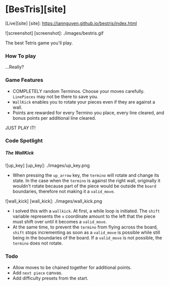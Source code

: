 # [BesTris][site]


[Live][site]
[site]: https://iannguyen.github.io/bestris/index.html


![screenshot]
[screenshot]: ./images/bestris.gif


The best Tetris game you'll play.

### How To play

...Really?

### Game Features

- COMPLETELY random Terminos. Choose your moves carefully. `LinePieces` may not be there to save you.
- `WallKick` enables you to rotate your pieces even if they are against a wall.
- Points are rewarded for every Termino you place, every line cleared, and bonus points per additional line cleared.

JUST PLAY IT!

### Code Spotlight

##### The WallKick

![up_key]
[up_key]: ./images/up_key.png

- When pressing the `up_arrow` key, the `termino` will rotate and change its state. In the case when the `termino` is against the right wall, originally it wouldn't rotate because part of the piece would be outside the `board` boundaries, therefore not making it a `valid_move`.

![wall_kick]
[wall_kick]: ./images/wall_kick.png

- I solved this with a `wallkick`. At first, a while loop is initiated. The `shift` variable represents the `x` coordinate amount to the left that the piece must shift over until it becomes a `valid_move`.
- At the same time, to prevent the `termino` from flying across the board, `shift` stops incrementing as soon as a `valid_move` is possible while still being in the boundaries of the board. If a `valid_move` is not possible, the `termino` does not rotate.

### Todo

- Allow moves to be chained together for additional points.
- Add `next piece` canvas.
- Add difficulty presets from the start.
